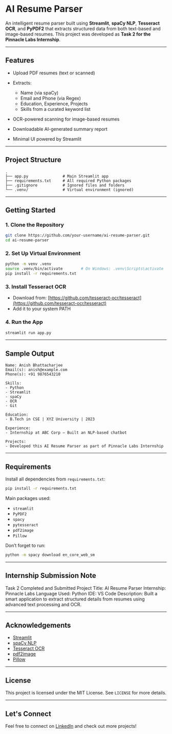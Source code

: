 # AI Resume Parser

An intelligent resume parser built using **Streamlit**, **spaCy NLP**, **Tesseract OCR**, and **PyPDF2** that extracts structured data from both text-based and image-based resumes. This project was developed as **Task 2 for the Pinnacle Labs Internship**.

---

## Features

* Upload PDF resumes (text or scanned)
* Extracts:

  * Name (via spaCy)
  * Email and Phone (via Regex)
  * Education, Experience, Projects
  * Skills from a curated keyword list
* OCR-powered scanning for image-based resumes
* Downloadable AI-generated summary report
* Minimal UI powered by Streamlit

---

## Project Structure

```
.
├── app.py               # Main Streamlit app
├── requirements.txt     # All required Python packages
├── .gitignore           # Ignored files and folders
└── .venv/               # Virtual environment (ignored)
```

---

## Getting Started

### 1. Clone the Repository

```bash
git clone https://github.com/your-username/ai-resume-parser.git
cd ai-resume-parser
```

### 2. Set Up Virtual Environment

```bash
python -m venv .venv
source .venv/bin/activate        # On Windows: .venv\Scripts\activate
pip install -r requirements.txt
```

### 3. Install Tesseract OCR

* Download from: [https://github.com/tesseract-ocr/tesseract](https://github.com/tesseract-ocr/tesseract)
* Add it to your system PATH

### 4. Run the App

```bash
streamlit run app.py
```

---

## Sample Output

```
Name: Anish Bhattacharjee
Email(s): anish@example.com
Phone(s): +91 9876543210

Skills:
- Python
- Streamlit
- spaCy
- OCR
- Git

Education:
- B.Tech in CSE | XYZ University | 2023

Experience:
- Internship at ABC Corp – Built an NLP-based chatbot

Projects:
- Developed this AI Resume Parser as part of Pinnacle Labs Internship
```

---

## Requirements

Install all dependencies from `requirements.txt`:

```bash
pip install -r requirements.txt
```

Main packages used:

* `streamlit`
* `PyPDF2`
* `spacy`
* `pytesseract`
* `pdf2image`
* `Pillow`

Don’t forget to run:

```bash
python -m spacy download en_core_web_sm
```

---

## Internship Submission Note

Task 2 Completed and Submitted
Project Title: AI Resume Parser
Internship: Pinnacle Labs
Language Used: Python
IDE: VS Code
Description: Built a smart application to extract structured details from resumes using advanced text processing and OCR.

---

## Acknowledgements

* [Streamlit](https://streamlit.io/)
* [spaCy NLP](https://spacy.io/)
* [Tesseract OCR](https://github.com/tesseract-ocr/tesseract)
* [pdf2image](https://github.com/Belval/pdf2image)
* [Pillow](https://python-pillow.org/)

---

## License

This project is licensed under the MIT License. See `LICENSE` for more details.

---

## Let's Connect

Feel free to connect on [LinkedIn](https://www.linkedin.com/) and check out more projects!

